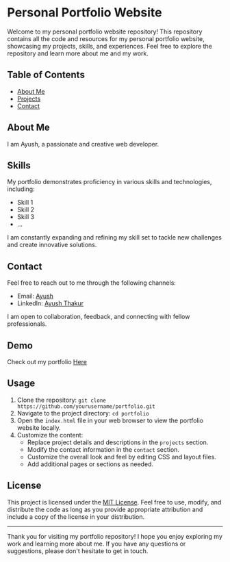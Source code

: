 # Personal Portfolio Website

Welcome to my personal portfolio website repository! This repository contains all the code and resources for my personal portfolio website, showcasing my projects, skills, and experiences. Feel free to explore the repository and learn more about me and my work.

## Table of Contents

- [About Me](#about)
- [Projects](#projects)
- [Contact](#contact)

## About Me

I am Ayush, a passionate and creative web developer.

## Skills

My portfolio demonstrates proficiency in various skills and technologies, including:

- Skill 1
- Skill 2
- Skill 3
- ...

I am constantly expanding and refining my skill set to tackle new challenges and create innovative solutions.

## Contact

Feel free to reach out to me through the following channels:

- Email: [Ayush](mailto:ayushthakur1412@gmail.com)
- LinkedIn: [Ayush Thakur](href="https://linkedin.com/in/ayushthakur-in")

I am open to collaboration, feedback, and connecting with fellow professionals.

## Demo

Check out my portfolio [Here](https://ayush-thakur.netlify.app/)

## Usage

1. Clone the repository: `git clone https://github.com/yourusername/portfolio.git`
2. Navigate to the project directory: `cd portfolio`
3. Open the `index.html` file in your web browser to view the portfolio website locally.
4. Customize the content:
   - Replace project details and descriptions in the `projects` section.
   - Modify the contact information in the `contact` section.
   - Customize the overall look and feel by editing CSS and layout files.
   - Add additional pages or sections as needed.

## License

This project is licensed under the [MIT License](LICENSE). Feel free to use, modify, and distribute the code as long as you provide appropriate attribution and include a copy of the license in your distribution.

---

Thank you for visiting my portfolio repository! I hope you enjoy exploring my work and learning more about me. If you have any questions or suggestions, please don't hesitate to get in touch.
